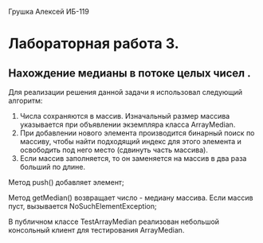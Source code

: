 Грушка Алексей ИБ-119
# Лабораторная работа 3.
## Нахождение медианы в потоке целых чисел .
Для реализации решения данной задачи я использовал следующий алгоритм:
 1. Числа сохраняются в массив. Изначальный размер массива указывается при объявлении экземпляра класса ArrayMedian.
 2. При добавлении нового элемента производится бинарный поиск по массиву, чтобы найти подходящий индекс для этого элемента и освободить под него место (сдвинуть часть массива).
 3. Если массив заполняется, то он заменяется на массив в два раза больший по длине.


Метод push() добавляет элемент;

Метод getMedian() возвращает число - медиану массива. Если массив пуст, вызывается NoSuchElementException;

В публичном классе TestArrayMedian реализован небольшой консольный клиент для тестирования ArrayMedian.
